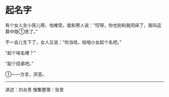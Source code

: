 # 起名字

有个女人生小孩儿呀，怕难受，就和男人说：“哎呀，你也别和我同床了，我叫这算中隐①苦了。”

不一会儿生下了，女人又说：“你当哇，给咱小女起个名吧。”

“起个啥名哩？”

“起个招弟吧。”

①——方言，厌恶。

---

讲述：刘炎贵
搜集整理：张昱
